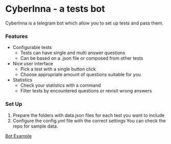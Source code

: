 # CyberInna - a tests bot

CyberInna is a telegram bot which allow you to set up tests and pass them.

### Features
- Configurable tests
	- Tests can have single and multi answer questions
	- Can be based on a .json file or composed from other tests
- Nice user interface
	- Pick a test with a single button click
	- Choose appropriate amount of questions suitable for you
- Statistics
	- Check your statistics with a command
	- Filter tests by encountered questions or revisit wrong answers

### Set Up
1. Prepare the folders with data.json files for each test you want to include
2. Configure the config.yml file with the correct settings
You can check the repo for sample data.


[Bot Example](https://raw.githubusercontent.com/egfedo/cyberinna/main/IMG_5723.PNG)
